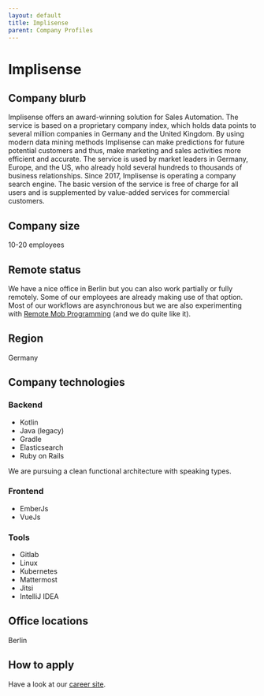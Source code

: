 ```yaml
---
layout: default
title: Implisense
parent: Company Profiles
---
```


# Implisense

## Company blurb

Implisense offers an award-winning solution for Sales Automation. The service is based on a proprietary company index, which holds data points to several million companies in Germany and the United Kingdom. By using modern data mining methods Implisense can make predictions for future potential customers and thus, make marketing and sales activities more efficient and accurate. The service is used by market leaders in Germany, Europe, and the US, who already hold several hundreds to thousands of business relationships.
Since 2017, Implisense is operating a company search engine. The basic version of the service is free of charge for all users and is supplemented by value-added services for commercial customers.

## Company size

10-20 employees

## Remote status

We have a nice office in Berlin but you can also work partially or fully remotely. Some of our employees are already making use of that option. Most of our workflows are asynchronous but we are also experimenting with [Remote Mob Programming](https://www.remotemobprogramming.org/) (and we do quite like it).

## Region

Germany

## Company technologies

### Backend

- Kotlin
- Java (legacy)
- Gradle
- Elasticsearch
- Ruby on Rails

We are pursuing a clean functional architecture with speaking types.

### Frontend

- EmberJs
- VueJs

### Tools

- Gitlab
- Linux
- Kubernetes
- Mattermost
- Jitsi
- IntelliJ IDEA

## Office locations

Berlin

## How to apply

Have a look at our [career site](https://implisense.orgos.io).

